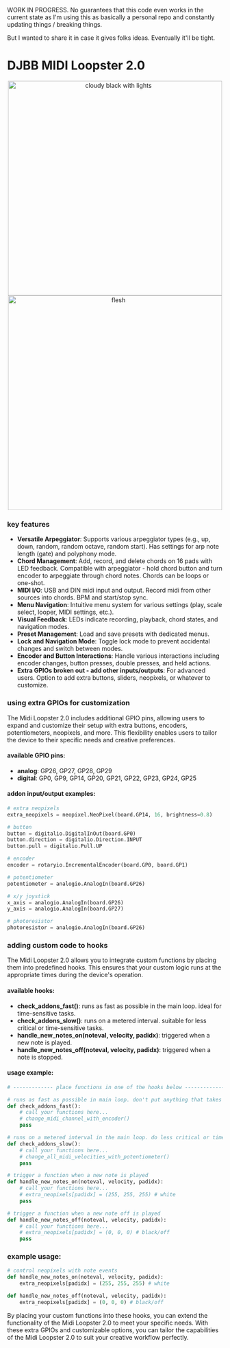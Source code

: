 WORK IN PROGRESS. No guarantees that this code even works in the current state as I'm using this as basically a personal repo and constantly updating things / breaking things.

But I wanted to share it in case it gives folks ideas. Eventually it'll be tight. 

# DJBB MIDI Loopster 2.0

<div style="text-align: center;">
  <img src="https://github.com/user-attachments/assets/b36561c9-060a-4a0c-b0cb-c1aee526c576" alt="cloudy black with lights" width="500">
</div>

<div style="text-align: center;">
  <img src="https://github.com/user-attachments/assets/7c112cbd-30ca-4c46-8fc4-06614b40cc04" alt="flesh" width="500">
</div>

### key features

- **Versatile Arpeggiator**: Supports various arpeggiator types (e.g., up, down, random, random octave, random start). Has settings for arp note length (gate) and polyphony mode.
- **Chord Management**: Add, record, and delete chords on 16 pads with LED feedback. Compatible with arpeggiator - hold chord button and turn encoder to arpeggiate through chord notes. Chords can be loops or one-shot.
- **MIDI I/O**: USB and DIN midi input and output. Record midi from other sources into chords. BPM and start/stop sync.
- **Menu Navigation**: Intuitive menu system for various settings (play, scale select, looper, MIDI settings, etc.).
- **Visual Feedback**: LEDs indicate recording, playback, chord states, and navigation modes.
- **Preset Management**: Load and save presets with dedicated menus.
- **Lock and Navigation Mode**: Toggle lock mode to prevent accidental changes and switch between modes.
- **Encoder and Button Interactions**: Handle various interactions including encoder changes, button presses, double presses, and held actions.
- **Extra GPIOs broken out - add other inputs/outputs**: For advanced users. Option to add extra buttons, sliders, neopixels, or whatever to customize.

### using extra GPIOs for customization

The Midi Loopster 2.0 includes additional GPIO pins, allowing users to expand and customize their setup with extra buttons, encoders, potentiometers, neopixels, and more. This flexibility enables users to tailor the device to their specific needs and creative preferences.

#### available GPIO pins:
- **analog**: GP26, GP27, GP28, GP29
- **digital**: GP0, GP9, GP14, GP20, GP21, GP22, GP23, GP24, GP25

#### addon input/output examples:
```python
# extra neopixels
extra_neopixels = neopixel.NeoPixel(board.GP14, 16, brightness=0.8)

# button
button = digitalio.DigitalInOut(board.GP0)
button.direction = digitalio.Direction.INPUT
button.pull = digitalio.Pull.UP

# encoder
encoder = rotaryio.IncrementalEncoder(board.GP0, board.GP1)

# potentiometer
potentiometer = analogio.AnalogIn(board.GP26)

# x/y joystick
x_axis = analogio.AnalogIn(board.GP26)
y_axis = analogio.AnalogIn(board.GP27)

# photoresistor
photoresistor = analogio.AnalogIn(board.GP26)
```

### adding custom code to hooks

The Midi Loopster 2.0 allows you to integrate custom functions by placing them into predefined hooks. This ensures that your custom logic runs at the appropriate times during the device's operation.

#### available hooks:
- **check_addons_fast()**: runs as fast as possible in the main loop. ideal for time-sensitive tasks.
- **check_addons_slow()**: runs on a metered interval. suitable for less critical or time-sensitive tasks.
- **handle_new_notes_on(noteval, velocity, padidx)**: triggered when a new note is played.
- **handle_new_notes_off(noteval, velocity, padidx)**: triggered when a note is stopped.

#### usage example:
```python
# ------------- place functions in one of the hooks below -------------

# runs as fast as possible in main loop. don't put anything that takes a long time here.
def check_addons_fast():
    # call your functions here...
    # change_midi_channel_with_encoder()
    pass

# runs on a metered interval in the main loop. do less critical or time-sensitive things here.
def check_addons_slow():
    # call your functions here...
    # change_all_midi_velocities_with_potentiometer()
    pass

# trigger a function when a new note is played
def handle_new_notes_on(noteval, velocity, padidx):
    # call your functions here...
    # extra_neopixels[padidx] = (255, 255, 255) # white
    pass

# trigger a function when a new note off is played
def handle_new_notes_off(noteval, velocity, padidx):
    # call your functions here...
    # extra_neopixels[padidx] = (0, 0, 0) # black/off
    pass
```

### example usage:
```python
# control neopixels with note events
def handle_new_notes_on(noteval, velocity, padidx):
    extra_neopixels[padidx] = (255, 255, 255) # white

def handle_new_notes_off(noteval, velocity, padidx):
    extra_neopixels[padidx] = (0, 0, 0) # black/off
```

By placing your custom functions into these hooks, you can extend the functionality of the Midi Loopster 2.0 to meet your specific needs. With these extra GPIOs and customizable options, you can tailor the capabilities of the Midi Loopster 2.0 to suit your creative workflow perfectly.
